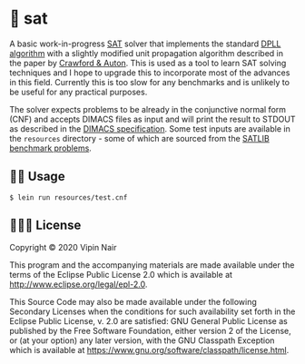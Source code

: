 # 🔐 sat

A basic work-in-progress [SAT](https://en.wikipedia.org/wiki/Boolean_satisfiability_problem) solver that implements the standard [DPLL algorithm]((https://en.wikipedia.org/wiki/DPLL_algorithm)) with a slightly modified unit propagation algorithm described in the paper by [Crawford & Auton](https://www.aaai.org/Papers/AAAI/1993/AAAI93-004.pdf). This is used as a tool to learn SAT solving techniques and I hope to upgrade this to incorporate most of the advances in this field. Currently this is too slow for any benchmarks and is unlikely to be useful for any practical purposes.

The solver expects problems to be already in the conjunctive normal form (CNF) and accepts DIMACS files as input and will print the result to STDOUT as described in the [DIMACS specification](http://www.satcompetition.org/2011/rules.pdf). Some test inputs are available in the `resources` directory - some of which are sourced from the [SATLIB benchmark problems](https://www.cs.ubc.ca/~hoos/SATLIB/benchm.html).



## 👩‍💻 Usage


    $ lein run resources/test.cnf


## 👮🏽‍♂️ License

Copyright © 2020 Vipin Nair

This program and the accompanying materials are made available under the
terms of the Eclipse Public License 2.0 which is available at
http://www.eclipse.org/legal/epl-2.0.

This Source Code may also be made available under the following Secondary
Licenses when the conditions for such availability set forth in the Eclipse
Public License, v. 2.0 are satisfied: GNU General Public License as published by
the Free Software Foundation, either version 2 of the License, or (at your
option) any later version, with the GNU Classpath Exception which is available
at https://www.gnu.org/software/classpath/license.html.
